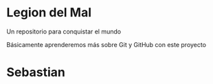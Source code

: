 # Legion del Mal
Un repositorio para conquistar el mundo

Básicamente aprenderemos más sobre Git y GitHub con este proyecto

# Sebastian


